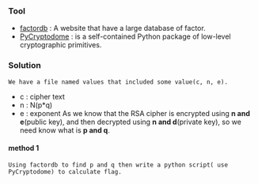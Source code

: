 ### Tool
* [factordb](http://factordb.com/index.php) : A website that have a large database of factor.
* [PyCryptodome](https://pycryptodome.readthedocs.io/en/latest/src/util/util.html) :  is a self-contained Python package of low-level cryptographic primitives.

### Solution
    We have a file named values that included some value(c, n, e).
* c : cipher text
* n : N(p*q)
* e : exponent
As we know that the RSA cipher is encrypted using **n and e**(public key), and then decrypted using **n and d**(private key), so we need know what  is **p and q**.
#### method 1 
    Using factordb to find p and q then write a python script( use PyCryptodome) to calculate flag.
    